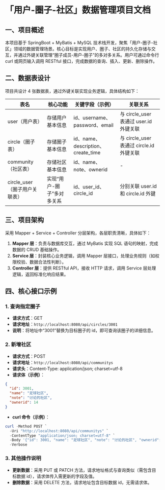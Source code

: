 # 「用户-圈子-社区」数据管理项目文档
## 一、项目概述
本项目基于 SpringBoot + MyBatis + MySQL 技术栈开发，聚焦「用户-圈子-社区」领域的数据管理场景。核心目标是实现用户、圈子、社区的持久化存储与交互，并通过外键关联管理“圈子成员-用户-圈子”的多对多关系。用户可通过命令行 curl 或网页输入调用 RESTful 接口，完成数据的查询、插入、更新、删除操作。

## 二、数据表设计
项目共设计 4 张数据表，通过外键关联实现业务逻辑，具体结构如下：

| 表名 | 核心功能 | 关键字段（示例） | 关联关系 |
| ---- | ---- | ---- | ---- |
| user（用户表） | 存储用户基本信息 | id、username、password、email | 与 circle_user 表通过 user.id 外键关联 |
| circle（圈子表） | 存储圈子基本信息 | id、name、description、create_time | 与 circle_user 表通过 circle.id 外键关联 |
| community（社区表） | 存储社区基本信息 | id、name、note、ownerid | - |
| circle_user（圈子用户关联表） | 实现“用户-圈子”多对多关系 | id、user_id、circle_id | 分别关联 user.id 和 circle.id 外键 |

## 三、项目架构
采用 Mapper + Service + Controller 分层架构，各层职责清晰，具体如下：

1. **Mapper 层**：负责与数据库交互，通过 MyBatis 实现 SQL 语句的映射，完成数据的 CRUD 基础操作。
2. **Service 层**：封装核心业务逻辑，调用 Mapper 层接口，处理业务规则（如权限校验、数据合法性判断）。
3. **Controller 层**：提供 RESTful API，接收 HTTP 请求，调用 Service 层处理逻辑，返回标准化响应结果。

## 四、核心接口示例
### 1. 查询指定圈子
- **请求方式**：GET
- **请求地址**：`http://localhost:8080/api/circles/3001`
- **说明**：将地址中“3001”替换为目标圈子的 id，即可查询该圈子的详细信息。

### 2. 新增社区
- **请求方式**：POST
- **请求地址**：`http://localhost:8080/api/communitys`
- **请求头**：Content-Type: application/json; charset=utf-8
- **请求体（示例）**：
```json
{
  "id": 3001,
  "name": "足球社区",
  "note": "讨论的社区",
  "ownerid": 14
}
```
- **curl 命令（示例）**：
```powershell
curl -Method POST `
  -Uri "http://localhost:8080/api/communitys" `
  -ContentType "application/json; charset=utf-8" `
  -Body '{"id": 3001, "name": "足球社区", "note": "讨论的社区", "ownerid": 14}' `
  -Verbose
```

### 3. 其他操作说明
- **更新数据**：采用 PUT 或 PATCH 方法，请求地址格式与查询类似（需包含目标数据 id），请求体传入需更新的字段及值。
- **删除数据**：采用 DELETE 方法，请求地址包含目标数据 id，无需请求体。
